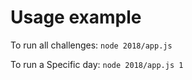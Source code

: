 # Usage example
To run all challenges:
`node 2018/app.js`

To run a Specific day:
`node 2018/app.js 1`
